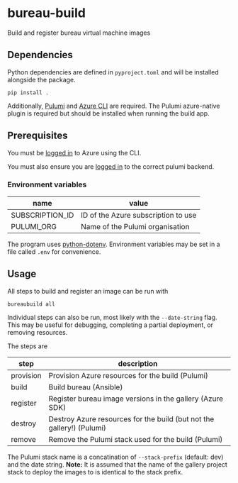 # bureau-build

Build and register bureau virtual machine images

## Dependencies

Python dependencies are defined in `pyproject.toml` and will be installed alongside the package.

```
pip install .
```

Additionally, [Pulumi](https://www.pulumi.com/) and [Azure CLI](https://learn.microsoft.com/en-us/cli/azure/) are required.
The Pulumi azure-native plugin is required but should be installed when running the build app.

## Prerequisites

You must be [logged in](https://learn.microsoft.com/en-us/cli/azure/authenticate-azure-cli) to Azure using the CLI.

You must also ensure you are [logged in](https://www.pulumi.com/docs/reference/cli/pulumi_login/) to the correct pulumi backend.

### Environment variables

| name            | value                               |
|-----------------|-------------------------------------|
| SUBSCRIPTION_ID | ID of the Azure subscription to use |
| PULUMI_ORG      | Name of the Pulumi organisation     |

The program uses [python-dotenv](https://pypi.org/project/python-dotenv/).
Environment variables may be set in a file called `.env` for convenience.

## Usage

All steps to build and register an image can be run with

```
bureaubuild all
```

Individual steps can also be run, most likely with the `--date-string` flag.
This may be useful for debugging, completing a partial deployment, or removing resources.

The steps are

| step      | description                                                           |
|-----------|-----------------------------------------------------------------------|
| provision | Provision Azure resources for the build (Pulumi)                      |
| build     | Build bureau (Ansible)                                                |
| register  | Register bureau image versions in the gallery (Azure SDK)             |
| destroy   | Destroy Azure resources for the build (but not the gallery!) (Pulumi) |
| remove    | Remove the Pulumi stack used for the build (Pulumi)                   |

The Pulumi stack name is a concatination of `--stack-prefix` (default: dev) and the date string.
**Note:** It is assumed that the name of the gallery project stack to deploy the images to is identical to the stack prefix.

